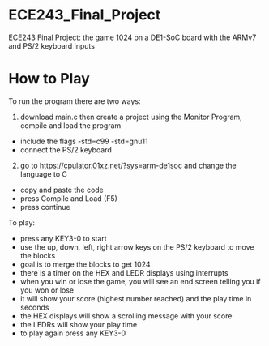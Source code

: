 # ECE243_Final_Project
ECE243 Final Project: the game 1024 on a DE1-SoC board with the ARMv7 and PS/2 keyboard inputs

# How to Play
To run the program there are two ways:
1. download main.c then create a project using the Monitor Program, compile and load the program
- include the flags -std=c99 -std=gnu11
- connect the PS/2 keyboard
2. go to https://cpulator.01xz.net/?sys=arm-de1soc and change the language to C
- copy and paste the code
- press Compile and Load (F5)
- press continue
   
To play:
- press any KEY3-0 to start
- use the up, down, left, right arrow keys on the PS/2 keyboard to move the blocks
- goal is to merge the blocks to get 1024
- there is a timer on the HEX and LEDR displays using interrupts
- when you win or lose the game, you will see an end screen telling you if you won or lose
- it will show your score (highest number reached) and the play time in seconds
- the HEX displays will show a scrolling message with your score 
- the LEDRs will show your play time
- to play again press any KEY3-0
